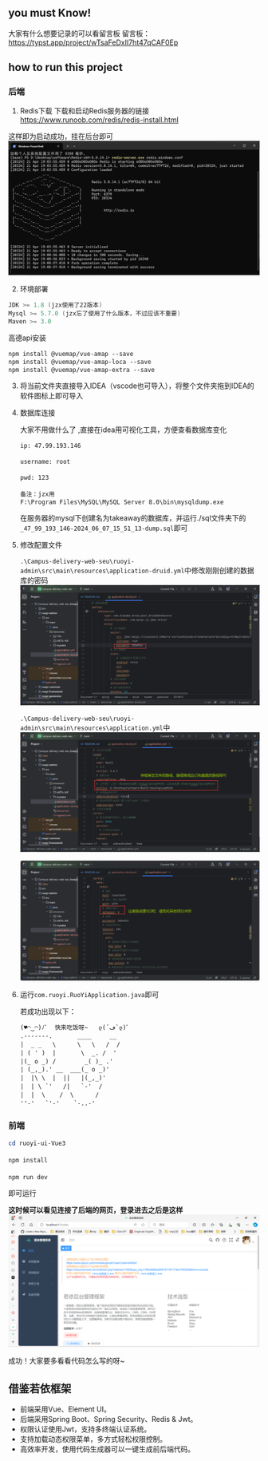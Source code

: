 ## you must Know!
大家有什么想要记录的可以看留言板
留言板：https://typst.app/project/wTsaFeDxII7ht47qCAF0Ep

## how to run this project
### 后端
1. Redis下载
   下载和启动Redis服务器的链接
   https://www.runoob.com/redis/redis-install.html

这样即为启动成功，挂在后台即可
![alt text](readme_img/image.png)

2. 环境部署
```powershell
JDK >= 1.8 (jzx使用了22版本)
Mysql >= 5.7.0 (jzx忘了使用了什么版本，不过应该不重要)
Maven >= 3.0
```

高德api安装
```shell
npm install @vuemap/vue-amap --save
npm install @vuemap/vue-amap-loca --save
npm install @vuemap/vue-amap-extra --save
```

3. 将当前文件夹直接导入IDEA（vscode也可导入），将整个文件夹拖到IDEA的软件图标上即可导入

4. 数据库连接

   大家不用做什么了 ,直接在idea用可视化工具，方便查看数据库变化

   ```shell
   ip: 47.99.193.146
   
   username: root
   
   pwd: 123
   
   备注：jzx用
   F:\Program Files\MySQL\MySQL Server 8.0\bin\mysqldump.exe
   ```
   在服务器的mysql下创建名为takeaway的数据库，并运行./sql文件夹下的`_47_99_193_146-2024_06_07_15_51_13-dump.sql`即可

5. 修改配置文件

   `.\Campus-delivery-web-seu\ruoyi-admin\src\main\resources\application-druid.yml`中修改刚刚创建的数据库的密码
   ![alt text](readme_img/image-2.png)

   `.\Campus-delivery-web-seu\ruoyi-admin\src\main\resources\application.yml`中
   ![alt text](readme_img/image-3.png)

   ![alt text](readme_img/image-4.png)

6. 运行`com.ruoyi.RuoYiApplication.java`即可

   若成功出现以下：

    ```txt
    (♥◠‿◠)ﾉﾞ  快来吃饭呀~   ლ(´ڡ`ლ)ﾞ  
    .-------.       ____     __        
    |  _ _   \      \   \   /  /    
    | ( ' )  |       \  _. /  '       
    |(_ o _) /        _( )_ .'         
    | (_,_).' __  ___(_ o _)'          
    |  |\ \  |  ||   |(_,_)'         
    |  | \ `'   /|   `-'  /           
    |  |  \    /  \      /           
    ''-'   `'-'    `-..-'    
    ```




### 前端
```powershell
cd ruoyi-ui-Vue3

npm install

npm run dev
```

即可运行


**这时候可以看见连接了后端的网页，登录进去之后是这样**
![alt text](readme_img/image-5.png)

成功！大家要多看看代码怎么写的呀~



## 借鉴若依框架
* 前端采用Vue、Element UI。
* 后端采用Spring Boot、Spring Security、Redis & Jwt。
* 权限认证使用Jwt，支持多终端认证系统。
* 支持加载动态权限菜单，多方式轻松权限控制。
* 高效率开发，使用代码生成器可以一键生成前后端代码。


